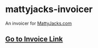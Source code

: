 # mattyjacks-invoicer
 An invoicer for [MattyJacks.com](https://mattyjacks.com)

## [Go to Invoice Link](https://mattyjacks.com/invoice)

